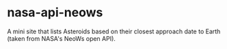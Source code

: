 # nasa-api-neows

A mini site that lists Asteroids based on their closest approach date to Earth (taken from NASA's NeoWs open API).
